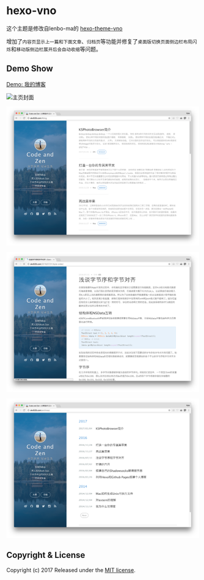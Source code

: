 hexo-vno
========

这个主题是修改自lenbo-ma的 [hexo-theme-vno](https://github.com/lenbo-ma/hexo-theme-vno)

增加了`内容页显示上一篇和下面文章`、`归档页`等功能并修复了`桌面版切换页面侧边栏布局闪烁`和`移动版侧边栏展开后会自动收缩`等问题。

## Demo Show

[Demo: 我的博客](http://skx926.com)

![主页封面](source/images/show/home.png)

![文章列表](source/images/show/list.png)

![文章内容](source/images/show/page.png)

![文章归档](source/images/show/archive.png)

## Copyright & License

Copyright (c) 2017  Released under the [MIT license](LICENSE).
